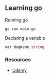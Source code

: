 ## Learning go

Running go

```
go run main.go
```

Declaring a variable


```go
var dogName string
```




### Resources
- [Udemy](https://www.udemy.com/course/building-modern-web-applications-with-go/learn/lecture/22910156#overview)

